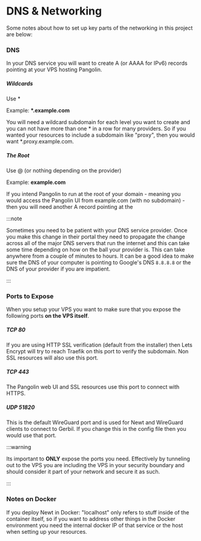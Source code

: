 # DNS & Networking

Some notes about how to set up key parts of the networking in this project are below:

### DNS

In your DNS service you will want to create A (or AAAA for IPv6) records pointing at your VPS hosting Pangolin.

##### Wildcards

Use *

Example: **\*.example.com**

You will need a wildcard subdomain for each level you want to create and you can not have more than one * in a row for many providers. So if you wanted your resources to include a subdomain like "proxy", then you would want *.proxy.example.com.

##### The Root

Use @ (or nothing depending on the provider)

Example: **example.com**

If you intend Pangolin to run at the root of your domain - meaning you would access the Pangolin UI from example.com (with no subdomain) - then you will need another A record pointing at the 

:::note

Sometimes you need to be patient with your DNS service provider. Once you make this change in their portal they need to propagate the change across all of the major DNS servers that run the internet and this can take some time depending on how on the ball your provider is. This can take anywhere from a couple of minutes to hours. It can be a good idea to make sure the DNS of your computer is pointing to Google's DNS `8.8.8.8` or the DNS of your provider if you are impatient.

:::

### Ports to Expose 

When you setup your VPS you want to make sure that you expose the following ports **on the VPS itself**.

##### TCP 80

If you are using HTTP SSL verification (default from the installer) then Lets Encrypt will try to reach Traefik on this port to verify the subdomain. Non SSL resources will also use this port.

##### TCP 443

The Pangolin web UI and SSL resources use this port to connect with HTTPS.

##### UDP 51820

This is the default WireGuard port and is used for Newt and WireGuard clients to connect to Gerbil. If you change this in the config file then you would use that port.

:::warning

Its important to **ONLY** expose the ports you need. Effectively by tunneling out to the VPS you are including the VPS in your security boundary and should consider it part of your network and secure it as such.

:::

### Notes on Docker

If you deploy Newt in Docker: "localhost" only refers to stuff inside of the container itself, so if you want to address other things in the Docker environment you need the internal docker IP of that service or the host when setting up your resources.